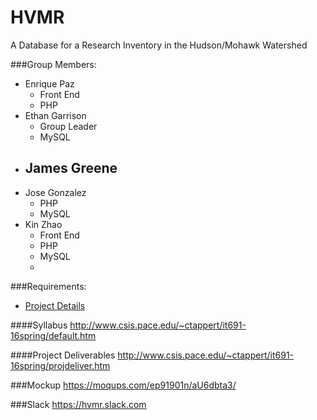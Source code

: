 # HVMR
A Database for a Research Inventory in the Hudson/Mohawk Watershed

###Group Members: 

- Enrique Paz 
  - Front End
  - PHP
- Ethan Garrison
  - Group Leader
  - MySQL
- James Greene 
  - 
- Jose Gonzalez 
  - PHP
  - MySQL
- Kin Zhao 
  - Front End
  - PHP
  - MySQL 
  - 
###Requirements:

- [Project Details](http://www.csis.pace.edu/~ctappert/it691-projects/hudson.htm)


####Syllabus
http://www.csis.pace.edu/~ctappert/it691-16spring/default.htm

####Project Deliverables
http://www.csis.pace.edu/~ctappert/it691-16spring/projdeliver.htm

###Mockup
https://moqups.com/ep91901n/aU6dbta3/

###Slack
https://hvmr.slack.com

